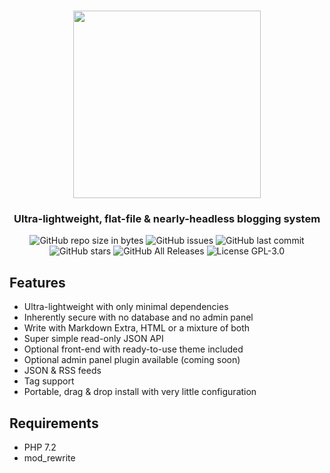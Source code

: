 <h1 align="center"><img src="https://uploads.adgr.dev/nicholas/nicholas.svg" width="300"></h1>
<h3 align="center">Ultra-lightweight, flat-file & nearly-headless blogging system</h3>

<p align="center">
<img src="https://img.shields.io/github/repo-size/adamgreenough/nicholas.svg?style=popout" alt="GitHub repo size in bytes">
<img alt="GitHub issues" src="https://img.shields.io/github/issues/adamgreenough/nicholas.svg?style=popout"> <img alt="GitHub last commit" src="https://img.shields.io/github/last-commit/adamgreenough/nicholas.svg?style=popout"> <img alt="GitHub stars" src="https://img.shields.io/github/stars/adamgreenough/nicholas.svg?style=popout"> <img alt="GitHub All Releases" src="https://img.shields.io/github/downloads/adamgreenough/nicholas/total.svg?style=popout"> <img alt="License GPL-3.0" src="https://img.shields.io/badge/license-GPL--3.0-red.svg">
</p>

<h2></h2>

## Features
- Ultra-lightweight with only minimal dependencies
- Inherently secure with no database and no admin panel
- Write with Markdown Extra, HTML or a mixture of both
- Super simple read-only JSON API
- Optional front-end with ready-to-use theme included
- Optional admin panel plugin available (coming soon) 
- JSON & RSS feeds
- Tag support
- Portable, drag & drop install with very little configuration

## Requirements
- PHP 7.2
- mod_rewrite
